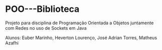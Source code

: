 # POO---Biblioteca
Projeto para disciplina de Programação Orientada a Objetos juntamente com Redes no uso de Sockets em Java

Alunos: Euber Marinho,
        Heverton Lourenço,
        José Adrian Torres,
        Matheus Azafhi
        
